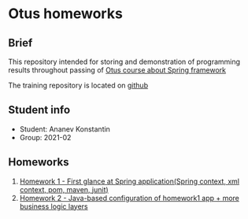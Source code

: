 # Otus homeworks

## Brief

This repository intended for storing and demonstration of programming results  throughout passing of [Otus course about Spring framework](https://otus.ru/lessons/javaspring/?int_source=courses_catalog&int_term=programming)

The training repository is located on [github](https://github.com/OtusTeam/Spring)

## Student info
* Student: Ananev Konstantin
* Group: 2021-02

## Homeworks

1) [Homework 1 - First glance at Spring application(Spring context, xml context, pom, maven, junit)](./homework1)
2) [Homework 2 - Java-based configuration of homework1 app + more business logic layers](./homework2)
